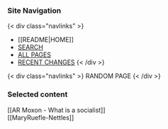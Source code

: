 ### Site Navigation


{< div class="navlinks" >}
- [[README|HOME]]
- [SEARCH](/search.html)  
- [ALL PAGES](/all-pages.html)  
- [RECENT CHANGES](/recent-pages.html)
{< /div >}

{< div class="navlinks" >}
  <a onclick="location.href=`${randomPostLink()}`">
    RANDOM PAGE
  </a>
{< /div >}

### Selected content

[[AR Moxon - What is a socialist]]  
[[MaryRuefle-Nettles]]  
